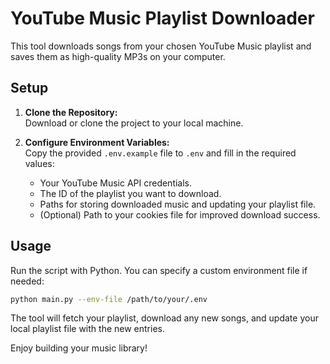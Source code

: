# YouTube Music Playlist Downloader

This tool downloads songs from your chosen YouTube Music playlist and saves them as high-quality MP3s on your computer.

## Setup

1. **Clone the Repository:**  
   Download or clone the project to your local machine.

2. **Configure Environment Variables:**  
   Copy the provided `.env.example` file to `.env` and fill in the required values:
   - Your YouTube Music API credentials.
   - The ID of the playlist you want to download.
   - Paths for storing downloaded music and updating your playlist file.
   - (Optional) Path to your cookies file for improved download success.

## Usage

Run the script with Python. You can specify a custom environment file if needed:

```bash
python main.py --env-file /path/to/your/.env
```

The tool will fetch your playlist, download any new songs, and update your local playlist file with the new entries.

Enjoy building your music library!
